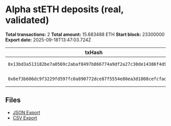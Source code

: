 # Alpha stETH deposits (real, validated)

**Total transactions:** 2
**Total amount:** 15.683488 ETH
**Start block:** 23300000
**Export date:** 2025-09-18T13:47:03.724Z

| txHash | Date | Amount (ETH) | Block | Wallet | Token |
|--------|------|--------------|-------|--------|-------|
| `0x13bd3a513182be7a0569c2abaf8497b866774a9df2a27c30de14386f4d9b1d71` | 2025-09-18 | 11 | 23390169 | `0xadba5bb3850921bea4e12ab1e740f4ae08f0e27f` | WETH |
| `0x6ef3b606dc9f3229fd597fc0a890772dce87f5554e80ea3d1008cefcfad7485d` | 2025-09-11 | 4.683487905049129829 | 23338231 | `0x4bce8d45dcce58e704c1c58dbc094750f5119118` | WETH |

## Files

- [JSON Export](public/reports/alpha-steth-deposits.json)
- [CSV Export](public/reports/alpha-steth-deposits.csv)
